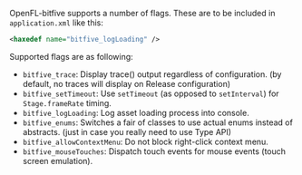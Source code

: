 OpenFL-bitfive supports a number of flags.
These are to be included in `application.xml` like this:
```xml
<haxedef name="bitfive_logLoading" />
```
Supported flags are as following:
*	`bitfive_trace`: Display trace() output regardless of configuration.
	(by default, no traces will display on Release configuration)
*	`bitfive_setTimeout`: Use `setTimeout` (as opposed to `setInterval`) for
	`Stage.frameRate` timing.
*	`bitfive_logLoading`: Log asset loading process into console.
*	`bitfive_enums`: Switches a fair of classes to use actual enums instead of abstracts.
	(just in case you really need to use Type API)
*	`bitfive_allowContextMenu`: Do not block right-click context menu.
*	`bitfive_mouseTouches`: Dispatch touch events for mouse events (touch screen emulation).
